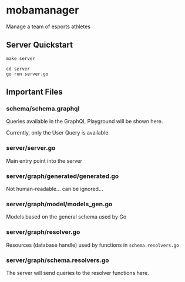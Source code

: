 # mobamanager
Manage a team of esports athletes

## Server Quickstart

```
make server
```

```
cd server
go run server.go
```

## Important Files

### schema/schema.graphql

Queries available in the GraphQL Playground will be shown here.

Currently, only the User Query is available.

### server/server.go

Main entry point into the server

### server/graph/generated/generated.go

Not human-readable... can be ignored...

### server/graph/model/models_gen.go

Models based on the general schema used by Go

### server/graph/resolver.go

Resources (database handle) used by functions in `schema.resolvers.go`

### server/graph/schema.resolvers.go

The server will send queries to the resolver functions here.

